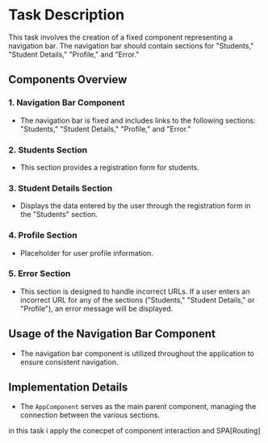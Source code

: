 # Task Description

This task involves the creation of a fixed component representing a navigation bar. The navigation bar should contain sections for "Students," "Student Details," "Profile," and "Error."

## Components Overview

### 1. Navigation Bar Component
- The navigation bar is fixed and includes links to the following sections: "Students," "Student Details," "Profile," and "Error."

### 2. Students Section
- This section provides a registration form for students.

### 3. Student Details Section
- Displays the data entered by the user through the registration form in the "Students" section.

### 4. Profile Section
- Placeholder for user profile information.

### 5. Error Section
- This section is designed to handle incorrect URLs. If a user enters an incorrect URL for any of the sections ("Students," "Student Details," or "Profile"), an error message will be displayed.

## Usage of the Navigation Bar Component
- The navigation bar component is utilized throughout the application to ensure consistent navigation.

## Implementation Details
- The `AppComponent` serves as the main parent component, managing the connection between the various sections.


in this task i apply the conecpet of component interaction and SPA[Routing]